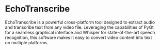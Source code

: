 # EchoTranscribe
EchoTranscribe is a powerful cross-platform tool designed to extract audio and transcribe text from any video file. Leveraging the capabilities of PyQt for a seamless graphical interface and Whisper for state-of-the-art speech recognition, this software makes it easy to convert video content into text on multiple platforms.

